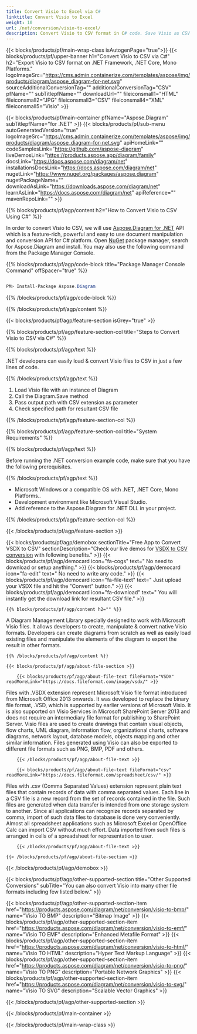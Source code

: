 ```yaml
---
title: Convert Visio to Excel via C# 
linktitle: Convert Visio to Excel
weight: 10
url: /net/conversion/visio-to-excel/
description: Convert Visio to CSV format in C# code. Save Visio as CSV using VB.NET, Asp.NET or any .NET based application..
---
```



{{< blocks/products/pf/main-wrap-class isAutogenPage="true">}}
{{< blocks/products/pf/upper-banner h1="Convert Visio to CSV via C#" h2="Export Visio to CSV format on .NET Framework, .NET Core, Mono Platforms." logoImageSrc="https://cms.admin.containerize.com/templates/aspose/img/products/diagram/aspose_diagram-for-net.svg" sourceAdditionalConversionTag="" additionalConversionTag="CSV" pfName="" subTitlepfName="" downloadUrl="" fileiconsmall1="HTML" fileiconsmall2="JPG" fileiconsmall3="CSV" fileiconsmall4="XML" fileiconsmall5="Visio" >}}

{{< blocks/products/pf/main-container pfName="Aspose.Diagram" subTitlepfName="for .NET" >}}
{{< blocks/products/pf/sub-menu autoGeneratedVersion="true" logoImageSrc="https://cms.admin.containerize.com/templates/aspose/img/products/diagram/aspose_diagram-for-net.svg" apiHomeLink="" codeSamplesLink="https://github.com/aspose-diagram" liveDemosLink="https://products.aspose.app/diagram/family" docsLink="https://docs.aspose.com/diagram/net" installationsDocsLink="https://docs.aspose.com/diagram/net" nugetLink="https://www.nuget.org/packages/aspose.diagram" nugetPackageName="" downloadAsLink="https://downloads.aspose.com/diagram/net" learnAsLink="https://docs.aspose.com/diagram/net" apiReference="" mavenRepoLink="" >}}

{{% blocks/products/pf/agp/content h2="How to Convert Visio to CSV Using C#" %}}

 In order to convert Visio to CSV, we will use [Aspose.Diagram for .NET](https://products.aspose.com/diagram/net) API which is a feature-rich, powerful and easy to use document manipulation and conversion API for C# platform. Open [NuGet](https://www.nuget.org/packages/aspose.diagram) package manager, search for Aspose.Diagram and install. You may also use the following command from the Package Manager Console.

{{% blocks/products/pf/agp/code-block title="Package Manager Console Command" offSpacer="true" %}}

```cs

PM> Install-Package Aspose.Diagram

```

{{% /blocks/products/pf/agp/code-block %}}

{{% /blocks/products/pf/agp/content %}}

{{< blocks/products/pf/agp/feature-section isGrey="true" >}}

{{% blocks/products/pf/agp/feature-section-col title="Steps to Convert Visio to CSV via C#" %}}

{{% blocks/products/pf/agp/text %}}

 .NET developers can easily load & convert Visio files to CSV in just a few lines of code.

{{% /blocks/products/pf/agp/text %}}

1.  Load Visio file with an instance of Diagram
1.  Call the Diagram.Save method
1.  Pass output path with CSV extension as parameter
1.  Check specified path for resultant CSV file

{{% /blocks/products/pf/agp/feature-section-col %}}

{{% blocks/products/pf/agp/feature-section-col title="System Requirements" %}}

{{% blocks/products/pf/agp/text %}}

 Before running the .NET conversion example code, make sure that you have the following prerequisites.

{{% /blocks/products/pf/agp/text %}}

-  Microsoft Windows or a compatible OS with .NET, .NET Core, Mono Platforms..
-  Development environment like Microsoft Visual Studio.
-  Add reference to the Aspose.Diagram for .NET DLL in your project. 

{{% /blocks/products/pf/agp/feature-section-col %}}

{{< /blocks/products/pf/agp/feature-section >}}

 
<!-- aboutfile Starts -->

{{< blocks/products/pf/agp/demobox sectionTitle="Free App to Convert VSDX to CSV" sectionDescription="Check our live demos for [VSDX to CSV conversion](https://products.aspose.app/diagram/conversion/vsdx-to-csv) with following benefits." >}}
        {{< blocks/products/pf/agp/democard icon="fa-cogs" text=" No need to download or setup anything." >}}
        {{< blocks/products/pf/agp/democard icon="fa-edit" text=" No need to write any code." >}}
        {{< blocks/products/pf/agp/democard icon="fa-file-text" text=" Just upload your VSDX file and hit the \"Convert\" button." >}}
        {{< blocks/products/pf/agp/democard icon="fa-download" text=" You will instantly get the download link for resultant CSV file." >}}

    {{% blocks/products/pf/agp/content h2="" %}}

 A Diagram Management Library specially designed to work with Microsoft Visio files. It allows developers to create, manipulate & convert native Visio formats. Developers can create diagrams from scratch as well as easily load existing files and manipulate the elements of the diagram to export the result in other formats.



    {{% /blocks/products/pf/agp/content %}}

    {{< blocks/products/pf/agp/about-file-section >}}

        {{< blocks/products/pf/agp/about-file-text fileFormat="VSDX" readMoreLink="https://docs.fileformat.com/image/vsdx/" >}}
Files with .VSDX extension represent Microsoft Visio file format introduced from Microsoft Office 2013 onwards. It was developed to replace the binary file format, .VSD, which is supported by earlier versions of Microsoft Visio. It is also supported on Visio Services in Microsoft SharePoint Server 2013 and does not require an intermediary file format for publishing to SharePoint Server. Visio files are used to create drawings that contain visual objects, flow charts, UML diagram, information flow, organizational charts, software diagrams, network layout, database models, objects mapping and other similar information. Files generated using Visio can also be exported to different file formats such as PNG, BMP, PDF and others.

        {{< /blocks/products/pf/agp/about-file-text >}}

        {{< blocks/products/pf/agp/about-file-text fileFormat="csv" readMoreLink="https://docs.fileformat.com/spreadsheet/csv/" >}}
Files with .csv (Comma Separated Values) extension represent plain text files that contain records of data with comma separated values. Each line in a CSV file is a new record from the set of records contained in the file. Such files are generated when data transfer is intended from one storage system to another. Since all applications can recognize records separated by comma, import of such data files to database is done very conveniently. Almost all spreadsheet applications such as Microsoft Excel or OpenOffice Calc can import CSV without much effort. Data imported from such files is arranged in cells of a spreadsheet for representation to user.

        {{< /blocks/products/pf/agp/about-file-text >}}

    {{< /blocks/products/pf/agp/about-file-section >}}

{{< /blocks/products/pf/agp/demobox >}}

<!-- aboutfile Ends -->

{{< blocks/products/pf/agp/other-supported-section title="Other Supported Conversions" subTitle="You can also convert Visio into many other file formats including few listed below." >}}

{{< blocks/products/pf/agp/other-supported-section-item href="https://products.aspose.com/diagram/net/conversion/visio-to-bmp/" name="Visio TO BMP" description="Bitmap Image" >}}
{{< blocks/products/pf/agp/other-supported-section-item href="https://products.aspose.com/diagram/net/conversion/visio-to-emf/" name="Visio TO EMF" description="Enhanced Metafile Format" >}}
{{< blocks/products/pf/agp/other-supported-section-item href="https://products.aspose.com/diagram/net/conversion/visio-to-html/" name="Visio TO HTML" description="Hyper Text Markup Language" >}}
{{< blocks/products/pf/agp/other-supported-section-item href="https://products.aspose.com/diagram/net/conversion/visio-to-png/" name="Visio TO PNG" description="Portable Network Graphics" >}}
{{< blocks/products/pf/agp/other-supported-section-item href="https://products.aspose.com/diagram/net/conversion/visio-to-svg/" name="Visio TO SVG" description="Scalable Vector Graphics" >}}

{{< /blocks/products/pf/agp/other-supported-section >}}

{{< /blocks/products/pf/main-container >}}
    
{{< /blocks/products/pf/main-wrap-class >}}
